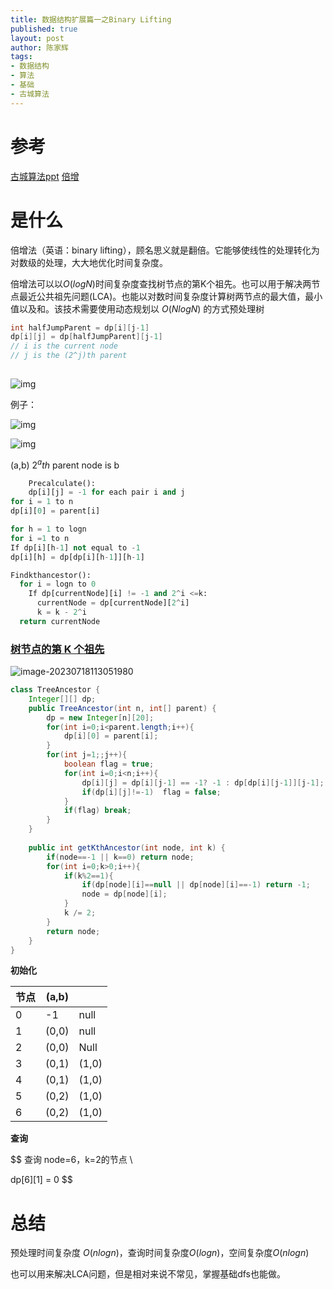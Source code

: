 ```yaml
---
title: 数据结构扩展篇一之Binary Lifting
published: true
layout: post
author: 陈家辉
tags:
- 数据结构
- 算法
- 基础
- 古城算法
---
```


# 参考

[古城算法ppt](https://docs.google.com/presentation/d/1F0gjgdt4f5IQAOpMY_YDm0amnxdbGAk6fUUO9rUwCww/edit#slide=id.p)
[倍增](https://oi-wiki.org/basic/binary-lifting/)

# 是什么

倍增法（英语：binary lifting），顾名思义就是翻倍。它能够使线性的处理转化为对数级的处理，大大地优化时间复杂度。

倍增法可以以$O(logN)$时间复杂度查找树节点的第K个祖先。也可以用于解决两节点最近公共祖先问题(LCA)。也能以对数时间复杂度计算树两节点的最大值，最小值以及和。该技术需要使用动态规划以 $O(N log N)$ 的方式预处理树

```c
int halfJumpParent = dp[i][j-1]
dp[i][j] = dp[halfJumpParent][j-1]
// i is the current node
// j is the (2^j)th parent
  
```



![img](https://cdn.jsdelivr.net/gh/CJH876492153/picture@main/Gp1SFnMjVoULmwvEW-mtMuCrpDtYzAx_xiNngNR_L9qOwii3naUMowEh8pxSi7GAWkbZMVD-7PIOb0KvZAQNJdhqj5rOzIoAFZ9aoPhxV68w13VNU9uVthFvRod7ReSS_nSws80JPm-D7jIH4OztokYe=s2048.png)

例子：

![img](https://lh4.googleusercontent.com/J_yFVeBHH_h0xhB0Rcc0Hh99eSGPv7AWx_nrkKOY6ljWknvP6R44PM_7GTLBT5BXvO5aNit4fAHYgRiEL0tZ2IIEdOdxoPLTJwQToqcRECVxP4iZZa_6Ub4D49SemlvjL33x9NhiGZNB4_afrNLfa13g=s2048)

![img](https://cdn.jsdelivr.net/gh/CJH876492153/picture@main/F61yoqjvrSmWa7TuJHTK79hA3rAyJWrGXjbDxFtr-DNvYTpn01hfGYJBMWSGhg_34cqmOoWkPjlbgvvg40OpCLCbOa25Yu1O9PmjeYE8CaSeuMJKqAnxI4IUYZ4lTepvZm6nuFMTQQPRnB5K5vDKQGzZ=s2048.png)

(a,b)  $2^a th$ parent node is b

```python
	Precalculate():
    dp[i][j] = -1 for each pair i and j
for i = 1 to n
dp[i][0] = parent[i]

for h = 1 to logn
for i =1 to n
If dp[i][h-1] not equal to -1
dp[i][h] = dp[dp[i][h-1]][h-1]

Findkthancestor():
  for i = logn to 0
  	If dp[currentNode][i] != -1 and 2^i <=k:
      currentNode = dp[currentNode][2^i]
      k = k - 2^i
  return currentNode
```

### [树节点的第 K 个祖先](https://leetcode.cn/problems/kth-ancestor-of-a-tree-node/)

![image-20230718113051980](https://cdn.jsdelivr.net/gh/CJH876492153/picture@main/image-20230718113051980.png)

```java
class TreeAncestor {
    Integer[][] dp;
    public TreeAncestor(int n, int[] parent) {
        dp = new Integer[n][20];
        for(int i=0;i<parent.length;i++){
            dp[i][0] = parent[i];
        }
        for(int j=1;;j++){
            boolean flag = true;
            for(int i=0;i<n;i++){
                dp[i][j] = dp[i][j-1] == -1? -1 : dp[dp[i][j-1]][j-1];
                if(dp[i][j]!=-1)  flag = false;
            }
            if(flag) break;
        }
    }
    
    public int getKthAncestor(int node, int k) {
        if(node==-1 || k==0) return node;
        for(int i=0;k>0;i++){
            if(k%2==1){
                if(dp[node][i]==null || dp[node][i]==-1) return -1;
                node = dp[node][i];
            }
            k /= 2;
        }
        return node;
    }
}
```

**初始化**

| 节点 | (a,b) |       |
| ---- | ----- | ----- |
| 0    | -1    | null  |
| 1    | (0,0) | null  |
| 2    | (0,0) | Null  |
| 3    | (0,1) | (1,0) |
| 4    | (0,1) | (1,0) |
| 5    | (0,2) | (1,0) |
| 6    | (0,2) | (1,0) |

**查询**


$$
查询 node=6，k=2的节点 \\

dp[6][1] = 0
$$


# 总结

预处理时间复杂度 $O(nlogn)$，查询时间复杂度$O(logn)$，空间复杂度$O(nlogn)$

也可以用来解决LCA问题，但是相对来说不常见，掌握基础dfs也能做。
